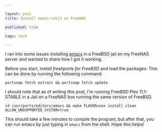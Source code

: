 ```yaml
---

layout: post
title: Install emacs-nox11 on FreeNAS

published: true

tags: tech

---
```


I ran into some issues installing [emacs](https://www.gnu.org/software/emacs/) in a FreeBSD jail on my 
FreeNAS server and wanted to share how I got it working.

Before you start, *install freshports for FreeBSD* and load the packages. This can be done by running the 
following command:

`portsnap fetch extract && portsnap fetch update`

I should note that as of writing this post, I'm running FreeBSD Plex 11.1-STABLE in a Jail on a FreeNAS 
box running the same version of FreeBSD.

`cd /usr/ports/editors/emacs && make FLAVOR=nox install clean ALLOW_UNSUPPORTED_SYSTEM=true`

This should take a few minutes to compile the program, but after that, you can run emacs by just typing in 
 `emacs` from the shell. Hope this helps!
